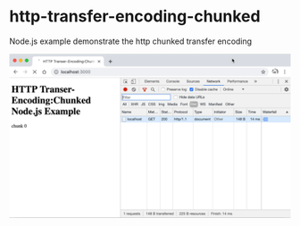 # http-transfer-encoding-chunked
Node.js example demonstrate the http chunked transfer encoding

![](./chunked.gif)
